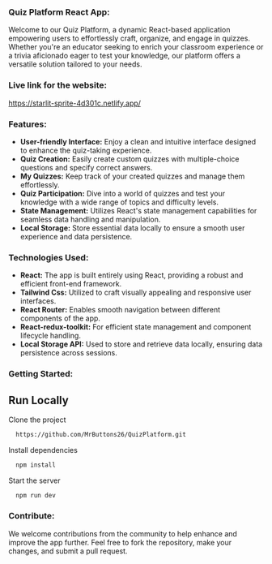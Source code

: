 
### Quiz Platform React App:

Welcome to our Quiz Platform, a dynamic React-based application empowering users to effortlessly craft, organize, and engage in quizzes. Whether you're an educator seeking to enrich your classroom experience or a trivia aficionado eager to test your knowledge, our platform offers a versatile solution tailored to your needs.

### Live link for the website:
https://starlit-sprite-4d301c.netlify.app/

### Features:

- **User-friendly Interface:** Enjoy a clean and intuitive interface designed to enhance the quiz-taking experience.
- **Quiz Creation:** Easily create custom quizzes with multiple-choice questions and specify correct answers.
- **My Quizzes:** Keep track of your created quizzes and manage them effortlessly.
- **Quiz Participation:** Dive into a world of quizzes and test your knowledge with a wide range of topics and difficulty levels.
- **State Management:** Utilizes React's state management capabilities for seamless data handling and manipulation.
- **Local Storage:** Store essential data locally to ensure a smooth user experience and data persistence.

### Technologies Used:

- **React:** The app is built entirely using React, providing a robust and efficient front-end framework.
- **Tailwind Css:** Utilized to craft visually appealing and responsive user interfaces.
- **React Router:** Enables smooth navigation between different components of the app.
- **React-redux-toolkit:** For efficient state management and component lifecycle handling.
- **Local Storage API:** Used to store and retrieve data locally, ensuring data persistence across sessions.

### Getting Started:

## Run Locally

Clone the project

```bash
  https://github.com/MrButtons26/QuizPlatform.git
```

Install dependencies

```bash
  npm install
```

Start the server

```bash
  npm run dev
```

### Contribute:

We welcome contributions from the community to help enhance and improve the app further. Feel free to fork the repository, make your changes, and submit a pull request.

